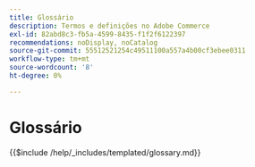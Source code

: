 ```yaml
---
title: Glossário
description: Termos e definições no Adobe Commerce
exl-id: 82abd8c3-fb5a-4599-8435-f1f2f6122397
recommendations: noDisplay, noCatalog
source-git-commit: 55512521254c49511100a557a4b00cf3ebee0311
workflow-type: tm+mt
source-wordcount: '8'
ht-degree: 0%

---
```



# Glossário

{{$include /help/_includes/templated/glossary.md}}

<!-- Last updated from includes: 2024-11-20 10:32:50 -->
